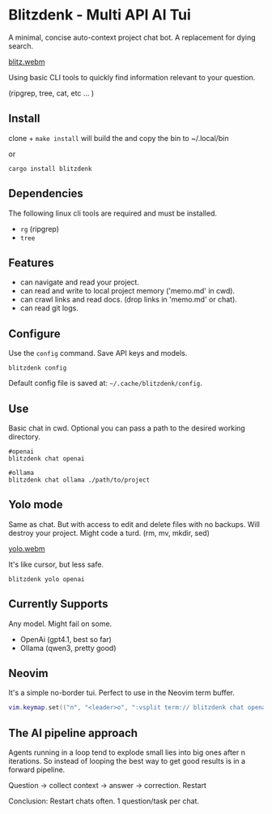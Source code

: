 # Blitzdenk - Multi API AI Tui

A minimal, concise auto-context project chat bot. A replacement for dying search.

[blitz.webm](https://github.com/user-attachments/assets/217f6f64-1092-4cf6-a2b2-e0f3c5e4f17d)

Using basic CLI tools to quickly find information relevant to your question.

(ripgrep, tree, cat, etc ... )

## Install

clone + `make install` will build the and copy the bin to ~/.local/bin

or

`cargo install blitzdenk`

## Dependencies

The following linux cli tools are required and must be installed.

- `rg` (ripgrep)
- `tree`

## Features

- can navigate and read your project.
- can read and write to local project memory ('memo.md' in cwd).
- can crawl links and read docs. (drop links in 'memo.md' or chat).
- can read git logs.

## Configure

Use the `config` command. Save API keys and models.

```shell
blitzdenk config
```

Default config file is saved at: `~/.cache/blitzdenk/config`.

## Use

Basic chat in cwd. Optional you can pass a path to the desired working directory.

```shell
#openai
blitzdenk chat openai

#ollama
blitzdenk chat ollama ./path/to/project
```

## Yolo mode

Same as chat. But with access to edit and delete files with no backups. Will destroy your project. Might code a turd.
(rm, mv, mkdir, sed)

[yolo.webm](https://github.com/user-attachments/assets/21bcdcdc-5cb1-40fd-8bd1-0287af0472d0)

It's like cursor, but less safe.

```shell
blitzdenk yolo openai
```

## Currently Supports

Any model. Might fail on some.

- OpenAi (gpt4.1, best so far)
- Ollama (qwen3, pretty good)

## Neovim

It's a simple no-border tui. Perfect to use in the Neovim term buffer.

```lua
vim.keymap.set(("n", "<leader>o", ":vsplit term:// blitzdenk chat openai<CR>:startinsert<CR>", {})
```

## The AI pipeline approach

Agents running in a loop tend to explode small lies into big ones after n iterations. So instead of looping
the best way to get good results is in a forward pipeline.

Question -> collect context -> answer -> correction. Restart

Conclusion: Restart chats often. 1 question/task per chat.
